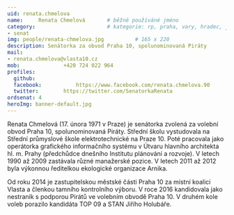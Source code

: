```yaml
---
uid: renata.chmelova
name:     Renata Chmelová	  	# běžně používáné jméno
category:                 		# kategorie: rp, praha, vary, hradec, jmk, senat
- senat
img: people/renata-chmelova.jpg          # 165 x 220
description: Senátorka za obvod Praha 10, spolunominovaná Piráty            	# kratký popis, max 160 znaků
mail:
- renata.chmelova@vlasta10.cz
mob:			  +420 724 022 964
profiles:
  github:                 
  facebook: 		  https://www.facebook.com/renata.chmelova.90
  twitter: 		  https://twitter.com/SenatorkaRenata
ordsenat: 4
heroImg: banner-default.jpg  
---
```


Renata Chmelová (17. února 1971 v Praze) je senátorka zvolená za volební obvod Praha 10, spolunominovaná Piráty. Střední školu vystudovala na Střední průmyslové škole elektrotechnické na Praze 10. Poté pracovala jako operátorka grafického informačního systému v Útvaru hlavního architekta hl. m. Prahy (předchůdce dnešního Institutu plánování a rozvoje). V letech 1990 až 2009 zastávala různé manažerské pozice. V letech 2011 až 2012 byla výkonnou ředitelkou ekologické organizace Arnika.

Od roku 2014 je zastupitelskou městské části Praha 10 za místní koalici Vlasta a členkou tamního kontrolního výboru. V roce 2016 kandidovala jako nestraník s podporou Pirátů ve volebním obvodě Praha 10. V druhém kole voleb porazilo kandidáta TOP 09 a STAN Jiřího Holubáře.
